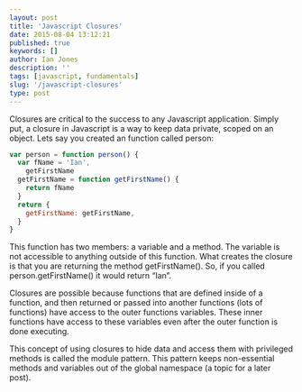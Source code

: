 ```yaml
---
layout: post
title: 'Javascript Closures'
date: 2015-08-04 13:12:21
published: true
keywords: []
author: Ian Jones
description: ''
tags: [javascript, fundamentals]
slug: '/javascript-closures'
type: post
---
```


Closures are critical to the success to any Javascript application. Simply put, a closure in Javascript is a way to keep data private, scoped on an object. Lets say you created an function called person:

```js
var person = function person() {
  var fName = 'Ian',
    getFirstName
  getFirstName = function getFirstName() {
    return fName
  }
  return {
    getFirstName: getFirstName,
  }
}
```

This function has two members: a variable and a method. The variable is not accessible to anything outside of this function. What creates the closure is that you are returning the method getFirstName(). So, if you called person.getFirstName() it would return “Ian”.

Closures are possible because functions that are defined inside of a function, and then returned or passed into another functions (lots of functions) have access to the outer functions variables. These inner functions have access to these variables even after the outer function is done executing.

This concept of using closures to hide data and access them with privileged methods is called the module pattern. This pattern keeps non-essential methods and variables out of the global namespace (a topic for a later post).

